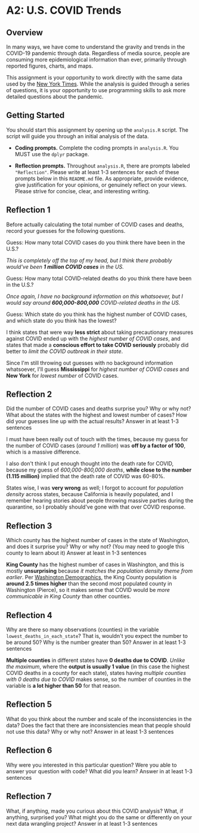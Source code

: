 # A2: U.S. COVID Trends

## Overview
In many ways, we have come to understand the gravity and trends in the COVID-19 pandemic through data. Regardless of media source, people are consuming more epidemiological information than ever, primarily through reported figures, charts, and maps.

This assignment is your opportunity to work directly with the same data used by the [New York Times](https://github.com/nytimes/covid-19-data/). While the analysis is guided through a series of questions, it is your opportunity to use programming skills to ask more detailed questions about the pandemic.

## Getting Started
You should start this assignment by opening up the `analysis.R` script. The script will guide you through an initial analysis of the data.

* **Coding prompts.** Complete the coding prompts in `analysis.R`. You MUST use the `dplyr` package.

* **Reflection prompts.** Throughout `analysis.R`, there are prompts labeled `"Reflection"`. Please write at least 1-3 sentences for each of these prompts below in this `README.md` file. As appropriate, provide evidence, give justification for your opinions, or genuinely reflect on your views. Please strive for concise, clear, and interesting writing.

## Reflection 1
Before actually calculating the total number of COVID cases and deaths, record your guesses for the following questions.

Guess: How many total COVID cases do you think there have been in the U.S.?

_This is completely off the top of my head, but I think there probably would've been **1 million COVID cases** in the US._ 

Guess: How many total COVID-related deaths do you think there have been in the U.S.?

_Once again, I have no background information on this whatsoever, but I would say around **600,000-800,000** COVID-related deaths in the US._ 

Guess: Which state do you think has the highest number of COVID cases, and which state do you think has the lowest?

I think states that were way **less strict** about taking precautionary measures against COVID ended up with the _highest number of COVID cases_, and states that
made a **conscious effort to take COVID seriously** probably did better to _limit the COVID outbreak in their state_. 

Since I'm still throwing out guesses with no background information whatsoever, I'll guess **Mississippi** for _highest number of COVID cases_ and **New York** for 
_lowest number_ of COVID cases.

## Reflection 2
Did the number of COVID cases and deaths surprise you? Why or why not? What about the states with the highest and lowest number of cases? How did your guesses line up with the actual results? Answer in at least 1-3 sentences

I must have been really out of touch with the times, because my guess for the number of COVID cases (_around 1 million_) was **off by a factor of 100**, which is a massive difference. 

I also don't think I put enough thought into the death rate for COVID, because my guess of _600,000-800,000 deaths_, **while close to the number (1.115 million)** implied that the death rate of COVID was 60-80%. 

States wise, I was **very wrong** as well; I forgot to account for _population density_ across states, because California is heavily populated, and I remember hearing stories about people throwing massive parties during the quarantine, so I probably should've gone with that over COVID response. 

## Reflection 3
Which county has the highest number of cases in the state of Washington, and does it surprise you? Why or why not? (You may need to google this county to learn about it) Answer at least in 1-3 sentences

**King County** has the highest number of cases in Washington, and this is mostly **unsurprising** because _it matches the population density theme from earlier_. Per [Washington Demographics](https://www.washington-demographics.com/counties_by_population), the King County population is **around 2.5 times higher** than the second most populated county in Washington (Pierce), so it makes sense that COVID would be _more communicable in King County_ than other counties.

## Reflection 4
Why are there so many observations (counties) in the variable `lowest_deaths_in_each_state`? That is, wouldn't you expect the number to be around 50? Why is the number greater than 50? Answer in at least 1-3 sentences

**Multiple counties** in different states have **0 deaths due to COVID**. _Unlike the maximum_, where the **output is usually 1 value** (in this case the highest COVID deaths in a county for each state), states having _multiple counties with 0 deaths due to COVID_ makes sense, so the number of counties in the variable is **a lot higher than 50** for that reason.


## Reflection 5
What do you think about the number and scale of the inconsistencies in the data? Does the fact that there are inconsistencies mean that people should not use this data? Why or why not? Answer in at least 1-3 sentences


## Reflection 6
Why were you interested in this particular question? Were you able to answer your question with code? What did you learn? Answer in at least 1-3 sentences

## Reflection 7
What, if anything, made you curious about this COVID analysis? What, if anything, surprised you? What might you do the same or differently on your next data wrangling project? Answer in at least 1-3 sentences
